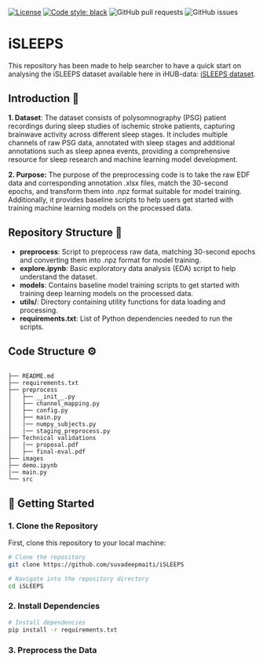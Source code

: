 [![License](https://img.shields.io/badge/License-Apache_2.0-blue.svg)](https://opensource.org/licenses/Apache-2.0)
[![Code style: black](https://img.shields.io/badge/code%20style-black-000000.svg)](https://github.com/ambv/black)
![GitHub pull requests](https://img.shields.io/github/issues-pr/suvadeepmaiti/iSLEEPS)
![GitHub issues](https://img.shields.io/github/issues/suvadeepmaiti/iSLEEPS)

# iSLEEPS

This repository has been made to help searcher to have a quick start on analysing the iSLEEPS dataset available here in iHUB-data:
[iSLEEPS dataset](link).

## Introduction 📝
**1. Dataset**: The dataset consists of polysomnography (PSG) patient recordings during sleep studies of ischemic stroke patients, capturing brainwave activity across different sleep stages. It includes multiple channels of raw PSG data, annotated with sleep stages and additional annotations such as sleep apnea events, providing a comprehensive resource for sleep research and machine learning model development.

**2. Purpose:** The purpose of the preprocessing code is to take the raw EDF data and corresponding annotation .xlsx files, match the 30-second epochs, and transform them into .npz format suitable for model training. Additionally, it provides baseline scripts to help users get started with training machine learning models on the processed data.

## Repository Structure 📂

- **preprocess**: Script to preprocess raw data, matching 30-second epochs and converting them into .npz format for model training.
- **explore.ipynb**: Basic exploratory data analysis (EDA) script to help understand the dataset.
- **models**: Contains baseline model training scripts to get started with training deep learning models on the processed data.
- **utils/**: Directory containing utility functions for data loading and processing.
- **requirements.txt**: List of Python dependencies needed to run the scripts.

## Code Structure ⚙️

```

├── README.md
├── requirements.txt
├── preprocess
│   ├── __init__.py
│   ├── channel_mapping.py
│   ├── config.py
│   ├── main.py
│   |── numpy_subjects.py
│   |── staging_preprocess.py
├── Technical validations
│   |── proposal.pdf
│   ├── final-eval.pdf
├── images
├── demo.ipynb
|── main.py
└── src

```

## 🚀 Getting Started

### 1. Clone the Repository
First, clone this repository to your local machine:

```bash
# Clone the repository
git clone https://github.com/suvadeepmaiti/iSLEEPS

# Navigate into the repository directory
cd iSLEEPS
```
### 2. Install Dependencies
```bash
# Install dependencies
pip install -r requirements.txt
```
### 3. Preprocess the Data



